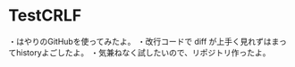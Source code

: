 TestCRLF
=======

・はやりのGitHubを使ってみたよ。
・改行コードで diff が上手く見れずはまってhistoryよごしたよ。
・気兼ねなく試したいので、リポジトリ作ったよ。
